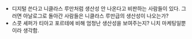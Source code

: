 - 디지털 쓴다고 니클라스 루만처럼 생산성 안 나온다고 비판하는 사람들이 있다. 그러면 아날로그로 돌아간 사람들은 니클라스 루만급의 생산성이 나오는가?
- 스콧 셰퍼가 티아고 포르테에 비해 엄청난 생산성을 보여주는지? 니치 마케팅일뿐이라 생각함.